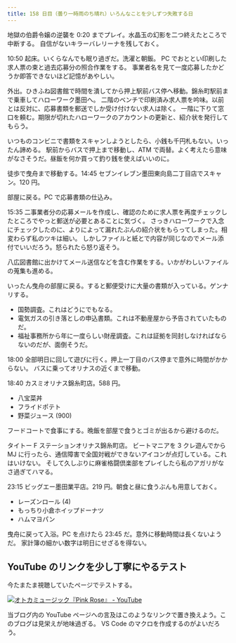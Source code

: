 ```yaml
---
title: 158 日目（曇り一時雨のち晴れ）いろんなことを少しずつ失敗する日
---
```


地獄の伯爵令嬢の逆襲を 0:20 までプレイ。水晶玉の幻影を二つ終えたところで中断する。
自信がないキラーバレリーナを残しておく。

10:50 起床。いくらなんでも眠り過ぎだ。洗濯と朝飯。
PC でおととい印刷した求人票の束と過去応募分の照合作業をする。
事業者名を見て一度応募したかどうか即答できないほど記憶があやしい。

外出。ひきふね図書館で時間を潰してから押上駅前バス停へ移動。錦糸町駅前まで乗車してハローワーク墨田へ。
二階のベンチで印刷済み求人票を吟味。以前とは反対に、応募書類を郵送でしか受け付けない求人は除く。
一階に下りて窓口を頼む。期限が切れたハローワークのアカウントの更新と、紹介状を発行してもらう。

いつものコンビニで書類をスキャンしようとしたら、小銭も千円札もない。いったん諦める。
駅前からバスで押上まで移動し、ATM で両替。よく考えたら意味がなさそうだ。昼飯を何か買って釣り銭を使えばいいのに。

徒歩で曳舟まで移動する。14:45 セブンイレブン墨田東向島二丁目店でスキャン。120 円。

部屋に戻る。PC で応募書類の仕込み。

15:35 二事業者分の応募メールを作成し、確認のために求人票を再度チェックしたところでやっと郵送が必要とあることに気づく。
さっきハローワークで入念にチェックしたのに、よりによって漏れたぶんの紹介状をもらってしまった。相変わらず私のツキは細い。
しかしファイルと紙とで内容が同じなのでメール添付でいいだろう。怒られたら怒り返そう。

八広図書館に出かけてメール送信などを含む作業をする。いかがわしいファイルの蒐集も進める。

いったん曳舟の部屋に戻る。すると郵便受けに大量の書類が入っている。ゲンナリする。

* 国勢調査。これはどうにでもなる。
* 電気ガスの引き落としの申込書類。これは不動産屋から予告されていたものだ。
* 福祉事務所から年に一度らしい財産調査。これは証拠を同封しなければならないのだが、面倒そうだ。

18:00 全部明日に回して遊びに行く。押上一丁目のバス停まで意外に時間がかからない。
バスに乗ってオリナスの近くまで移動。

18:40 カスミオリナス錦糸町店。588 円。

* 八宝菜丼
* フライドポテト
* 野菜ジュース (900)

フードコートで食事にする。晩飯を部屋で食うとゴミが出るから避けるのだ。

タイトー F ステーションオリナス錦糸町店。
ビートマニアを 3 クレ遊んでから MJ に行ったら、通信障害で全国対戦ができないアイコンが点灯している。これはいけない。
そして久しぶりに麻雀格闘倶楽部をプレイしたら私のアガリがなさ過ぎてハマる。

23:15 ビッグエー墨田業平店。219 円。朝食と昼に食うぶんも用意しておく。

* レーズンロール (4)
* もっちり小倉ホイップドーナツ
* ハムマヨパン

曳舟に戻って入浴。PC を点けたら 23:45 だ。意外に移動時間は長くないようだ。
家計簿の細かい数字は明日にせざるを得ない。

## YouTube のリンクを少し丁寧にやるテスト

今たまたま視聴していたページでテストする。

[![オトカミュージック『Pink Rose』 - YouTube](http://img.youtube.com/vi/7zXCn5WS1kQ/0.jpg)](https://www.youtube.com/watch?v=7zXCn5WS1kQ)

当ブログ内の YouTube ページへの言及はこのようなリンクで置き換えよう。このブログは見栄えが地味過ぎる。
VS Code のマクロを作成するのがよいだろう。
